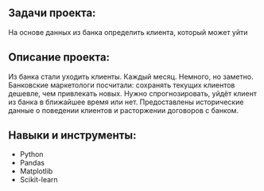 ## Задачи проекта:

На основе данных из банка определить клиента, который может уйти

## Описание проекта:

Из банка стали уходить клиенты. Каждый месяц. Немного, но заметно. Банковские маркетологи посчитали: сохранять текущих клиентов дешевле, чем привлекать новых. Нужно спрогнозировать, уйдёт клиент из банка в ближайшее время или нет. Предоставлены исторические данные о поведении клиентов и расторжении договоров с банком.

## Навыки и инструменты:

- Python
- Pandas
- Matplotlib
- Scikit-learn
